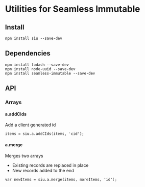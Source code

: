 # Utilities for Seamless Immutable

## Install


```
npm install siu --save-dev
```

## Dependencies

```
npm install lodash --save-dev
npm install node-uuid --save-dev
npm install seamless-immutable --save-dev
```

## API

### Arrays

#### a.addCIds

Add a client generated id

```
items = siu.a.addCIds(items, 'cid');
```

#### a.merge

Merges two arrays

- Existing records are replaced in place
- New records added to the end

```
var newItems = siu.a.merge(items, moreItems, 'id');
```


